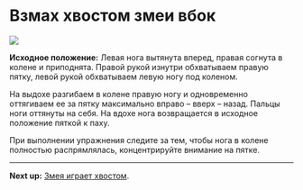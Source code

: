 # Взмах хвостом змеи вбок



![](../img/10.png)

**Исходное положение:** Левая нога вытянута вперед, правая согнута в колене и
приподнята. Правой рукой изнутри обхватываем правую пятку, левой рукой
обхватываем левую ногу под коленом.

На выдохе разгибаем в колене правую ногу и одновременно оттягиваем ее за пятку
максимально вправо – вверх – назад. Пальцы ноги оттянуты на себя. На вдохе нога
возвращается в исходное положение пяткой к паху.

При выполнении упражнения следите за тем, чтобы нога в колене полностью
распрямлялась, концентрируйте внимание на пятке.

***

**Next up:** [Змея играет хвостом](../11).
